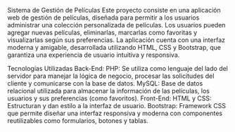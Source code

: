 Sistema de Gestión de Películas
Este proyecto consiste en una aplicación web de gestión de películas, diseñada para permitir a los usuarios administrar una colección personalizada de películas. Los usuarios pueden agregar nuevas películas, eliminarlas, marcarlas como favoritas y visualizarlas según sus preferencias. La aplicación cuenta con una interfaz moderna y amigable, desarrollada utilizando HTML, CSS y Bootstrap, que garantiza una experiencia de usuario intuitiva y responsiva.

Tecnologías Utilizadas
Back-End:
PHP: Se utiliza como lenguaje del lado del servidor para manejar la lógica de negocio, procesar las solicitudes del cliente y comunicarse con la base de datos.
MySQL: Base de datos relacional utilizada para almacenar la información de las películas, los usuarios y sus preferencias (como favoritos).
Front-End:
HTML y CSS: Estructuran y dan estilo a la interfaz de usuario.
Bootstrap: Framework CSS que permite diseñar una interfaz responsiva y moderna con componentes reutilizables como formularios, botones y tablas.

